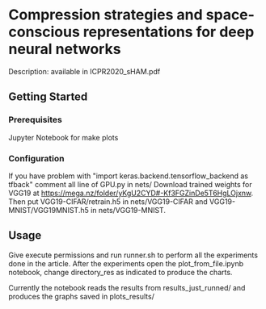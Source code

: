 # Compression strategies and space-conscious representations for deep neural networks
Description: available in ICPR2020_sHAM.pdf

## Getting Started
### Prerequisites

Jupyter Notebook for make plots

<!--
tensorflow-gpu==2.2.0 or tensorflow==2.2.0
numpy==1.18.1
scikit-learn==0.22.1
scipy==1.4.1
numba==0.49.1
joblib==0.14.1
matplotlib==3.1.3
Anaconda installation

### Installation
Go to compressionNN_package and install the package with setup.py
-->
### Configuration
If you have problem with "import keras.backend.tensorflow_backend as tfback"
comment all line of GPU.py in nets/
Download trained weights for VGG19 at https://mega.nz/folder/yKgU2CYD#-Kf3FGZinDe5T6HgLOjxnw. Then put VGG19-CIFAR/retrain.h5 in nets/VGG19-CIFAR and VGG19-MNIST/VGG19MNIST.h5 in nets/VGG19-MNIST.


## Usage
Give execute permissions and run runner.sh to perform all the experiments done in the article. After the experiments open the plot\_from\_file.ipynb notebook, change directory_res as indicated to produce the charts.

Currently the notebook reads the results from results\_just\_runned/ and produces the graphs saved in plots_results/
